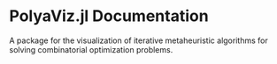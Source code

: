 # PolyaViz.jl Documentation

A package for the visualization of iterative metaheuristic algorithms for solving combinatorial optimization problems.
